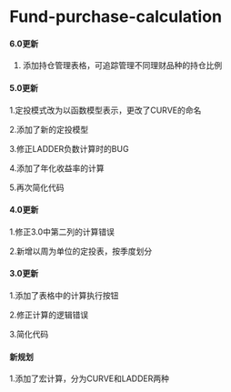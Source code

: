 # Fund-purchase-calculation

#### 6.0更新
1. 添加持仓管理表格，可追踪管理不同理财品种的持仓比例

#### 5.0更新
1.定投模式改为以函数模型表示，更改了CURVE的命名

2.添加了新的定投模型

3.修正LADDER负数计算时的BUG

4.添加了年化收益率的计算

5.再次简化代码

#### 4.0更新
1.修正3.0中第二列的计算错误

2.新增以周为单位的定投表，按季度划分

#### 3.0更新
1.添加了表格中的计算执行按钮

2.修正计算的逻辑错误

3.简化代码

#### 新规划
1.添加了宏计算，分为CURVE和LADDER两种

